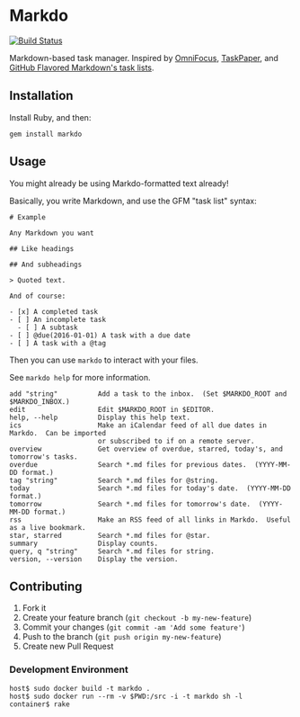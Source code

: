 # Markdo

[![Build Status](https://travis-ci.org/benjaminoakes/markdo.svg?branch=master)](https://travis-ci.org/benjaminoakes/markdo)

Markdown-based task manager.  Inspired by [OmniFocus][omnifocus], [TaskPaper][taskpaper], and [GitHub Flavored Markdown's task lists][gfm-task-lists].

  [gfm-task-lists]: https://github.com/blog/1375-task-lists-in-gfm-issues-pulls-comments
  [omnifocus]: https://www.omnigroup.com/omnifocus/
  [taskpaper]: http://www.hogbaysoftware.com/products/taskpaper

## Installation

Install Ruby, and then:

    gem install markdo

## Usage

You might already be using Markdo-formatted text already!

Basically, you write Markdown, and use the GFM "task list" syntax:

```
# Example

Any Markdown you want

## Like headings

## And subheadings

> Quoted text.

And of course:

- [x] A completed task
- [ ] An incomplete task
  - [ ] A subtask
- [ ] @due(2016-01-01) A task with a due date
- [ ] A task with a @tag
```

Then you can use `markdo` to interact with your files.

See `markdo help` for more information.

    add "string"          Add a task to the inbox.  (Set $MARKDO_ROOT and $MARKDO_INBOX.)
    edit                  Edit $MARKDO_ROOT in $EDITOR.
    help, --help          Display this help text.
    ics                   Make an iCalendar feed of all due dates in Markdo.  Can be imported
                          or subscribed to if on a remote server.
    overview              Get overview of overdue, starred, today's, and tomorrow's tasks.
    overdue               Search *.md files for previous dates.  (YYYY-MM-DD format.)
    tag "string"          Search *.md files for @string.
    today                 Search *.md files for today's date.  (YYYY-MM-DD format.)
    tomorrow              Search *.md files for tomorrow's date.  (YYYY-MM-DD format.)
    rss                   Make an RSS feed of all links in Markdo.  Useful as a live bookmark.
    star, starred         Search *.md files for @star.
    summary               Display counts.
    query, q "string"     Search *.md files for string.
    version, --version    Display the version.

## Contributing

1. Fork it
2. Create your feature branch (`git checkout -b my-new-feature`)
3. Commit your changes (`git commit -am 'Add some feature'`)
4. Push to the branch (`git push origin my-new-feature`)
5. Create new Pull Request

### Development Environment

    host$ sudo docker build -t markdo .
    host$ sudo docker run --rm -v $PWD:/src -i -t markdo sh -l
    container$ rake
